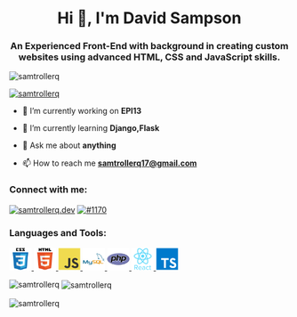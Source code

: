 <h1 align="center">Hi 👋, I'm David Sampson</h1>
<h3 align="center">An Experienced Front-End with background in creating custom websites using advanced HTML, CSS and JavaScript skills.</h3>

<p align="left"> <img src="https://komarev.com/ghpvc/?username=samtrollerq&label=Profile%20views&color=0e75b6&style=flat" alt="samtrollerq" /> </p>

<p align="left"> <a href="https://github.com/ryo-ma/github-profile-trophy"><img src="https://github-profile-trophy.vercel.app/?username=samtrollerq" alt="samtrollerq" /></a> </p>

- 🔭 I’m currently working on **EPI13**

- 🌱 I’m currently learning **Django,Flask**

- 💬 Ask me about **anything**

- 📫 How to reach me **samtrollerq17@gmail.com**

<h3 align="left">Connect with me:</h3>
<p align="left">
<a href="https://dev.to/samtrollerq.dev" target="blank"><img align="center" src="https://raw.githubusercontent.com/rahuldkjain/github-profile-readme-generator/master/src/images/icons/Social/devto.svg" alt="samtrollerq.dev" height="30" width="40" /></a>
<a href="https://discord.gg/#1170" target="blank"><img align="center" src="https://raw.githubusercontent.com/rahuldkjain/github-profile-readme-generator/master/src/images/icons/Social/discord.svg" alt="#1170" height="30" width="40" /></a>
</p>

<h3 align="left">Languages and Tools:</h3>
<p align="left"> <a href="https://www.w3schools.com/css/" target="_blank" rel="noreferrer"> <img src="https://raw.githubusercontent.com/devicons/devicon/master/icons/css3/css3-original-wordmark.svg" alt="css3" width="40" height="40"/> </a> <a href="https://www.w3.org/html/" target="_blank" rel="noreferrer"> <img src="https://raw.githubusercontent.com/devicons/devicon/master/icons/html5/html5-original-wordmark.svg" alt="html5" width="40" height="40"/> </a> <a href="https://developer.mozilla.org/en-US/docs/Web/JavaScript" target="_blank" rel="noreferrer"> <img src="https://raw.githubusercontent.com/devicons/devicon/master/icons/javascript/javascript-original.svg" alt="javascript" width="40" height="40"/> </a> <a href="https://www.mysql.com/" target="_blank" rel="noreferrer"> <img src="https://raw.githubusercontent.com/devicons/devicon/master/icons/mysql/mysql-original-wordmark.svg" alt="mysql" width="40" height="40"/> </a> <a href="https://www.php.net" target="_blank" rel="noreferrer"> <img src="https://raw.githubusercontent.com/devicons/devicon/master/icons/php/php-original.svg" alt="php" width="40" height="40"/> </a> <a href="https://reactjs.org/" target="_blank" rel="noreferrer"> <img src="https://raw.githubusercontent.com/devicons/devicon/master/icons/react/react-original-wordmark.svg" alt="react" width="40" height="40"/> </a> <a href="https://www.typescriptlang.org/" target="_blank" rel="noreferrer"> <img src="https://raw.githubusercontent.com/devicons/devicon/master/icons/typescript/typescript-original.svg" alt="typescript" width="40" height="40"/> </a> </p>

<p><img align="left" src="https://github-readme-stats.vercel.app/api/top-langs?username=samtrollerq&show_icons=true&locale=en&layout=compact" alt="samtrollerq" /></p>

<p>&nbsp;<img align="center" src="https://github-readme-stats.vercel.app/api?username=samtrollerq&show_icons=true&locale=en" alt="samtrollerq" /></p>

<p><img align="center" src="https://github-readme-streak-stats.herokuapp.com/?user=samtrollerq&" alt="samtrollerq" /></p>
